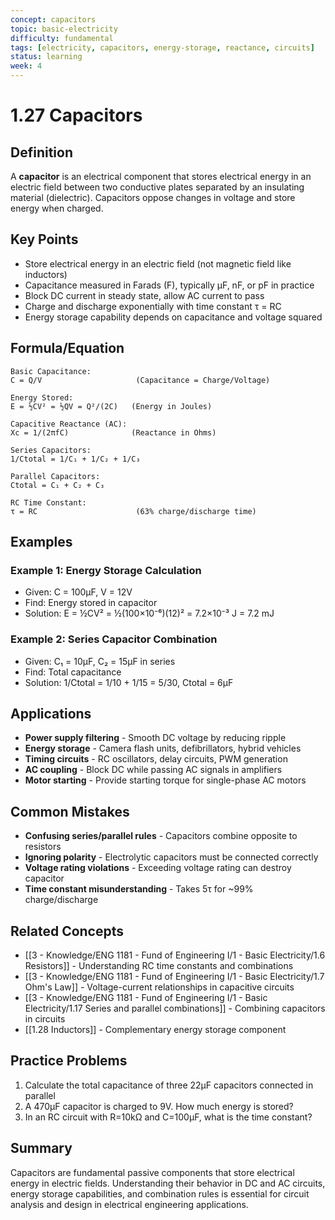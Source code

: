 ```yaml
---
concept: capacitors
topic: basic-electricity
difficulty: fundamental
tags: [electricity, capacitors, energy-storage, reactance, circuits]
status: learning
week: 4
---
```


# 1.27 Capacitors

## Definition
A **capacitor** is an electrical component that stores electrical energy in an electric field between two conductive plates separated by an insulating material (dielectric). Capacitors oppose changes in voltage and store energy when charged.

## Key Points
- Store electrical energy in an electric field (not magnetic field like inductors)
- Capacitance measured in Farads (F), typically μF, nF, or pF in practice
- Block DC current in steady state, allow AC current to pass
- Charge and discharge exponentially with time constant τ = RC
- Energy storage capability depends on capacitance and voltage squared

## Formula/Equation
```
Basic Capacitance:
C = Q/V                     (Capacitance = Charge/Voltage)

Energy Stored:
E = ½CV² = ½QV = Q²/(2C)   (Energy in Joules)

Capacitive Reactance (AC):
Xc = 1/(2πfC)              (Reactance in Ohms)

Series Capacitors:
1/Ctotal = 1/C₁ + 1/C₂ + 1/C₃

Parallel Capacitors:
Ctotal = C₁ + C₂ + C₃

RC Time Constant:
τ = RC                      (63% charge/discharge time)
```

## Examples
### Example 1: Energy Storage Calculation
- Given: C = 100μF, V = 12V
- Find: Energy stored in capacitor
- Solution: E = ½CV² = ½(100×10⁻⁶)(12)² = 7.2×10⁻³ J = 7.2 mJ

### Example 2: Series Capacitor Combination
- Given: C₁ = 10μF, C₂ = 15μF in series
- Find: Total capacitance
- Solution: 1/Ctotal = 1/10 + 1/15 = 5/30, Ctotal = 6μF

## Applications
- **Power supply filtering** - Smooth DC voltage by reducing ripple
- **Energy storage** - Camera flash units, defibrillators, hybrid vehicles
- **Timing circuits** - RC oscillators, delay circuits, PWM generation
- **AC coupling** - Block DC while passing AC signals in amplifiers
- **Motor starting** - Provide starting torque for single-phase AC motors

## Common Mistakes
- **Confusing series/parallel rules** - Capacitors combine opposite to resistors
- **Ignoring polarity** - Electrolytic capacitors must be connected correctly
- **Voltage rating violations** - Exceeding voltage rating can destroy capacitor
- **Time constant misunderstanding** - Takes 5τ for ~99% charge/discharge

## Related Concepts
- [[3 - Knowledge/ENG 1181 - Fund of Engineering I/1 - Basic Electricity/1.6 Resistors]] - Understanding RC time constants and combinations
- [[3 - Knowledge/ENG 1181 - Fund of Engineering I/1 - Basic Electricity/1.7 Ohm's Law]] - Voltage-current relationships in capacitive circuits
- [[3 - Knowledge/ENG 1181 - Fund of Engineering I/1 - Basic Electricity/1.17 Series and parallel combinations]] - Combining capacitors in circuits
- [[1.28 Inductors]] - Complementary energy storage component

## Practice Problems
1. Calculate the total capacitance of three 22μF capacitors connected in parallel
2. A 470μF capacitor is charged to 9V. How much energy is stored?
3. In an RC circuit with R=10kΩ and C=100μF, what is the time constant?

## Summary
Capacitors are fundamental passive components that store electrical energy in electric fields. Understanding their behavior in DC and AC circuits, energy storage capabilities, and combination rules is essential for circuit analysis and design in electrical engineering applications.